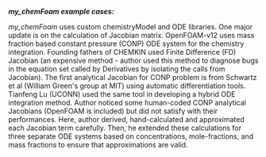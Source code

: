 ****my_chemFoam* example cases:***

*my_chemFoam* uses custom chemistryModel and ODE libraries. One major update is on the calculation of Jacobian matrix. OpenFOAM-v12 uses mass fraction based constant pressure (CONP) ODE system for the chemistry integration. Founding fathers of CHEMKIN used Finite Difference (FD) Jacobian (an expensive method - author used this method to diagnose bugs in the equation set called by Derivatives by isolating the calls from Jacobian). The first analytical Jacobian for CONP problem is from Schwartz et al (William Green's group at MIT) using automatic differentiation tools. Tianfeng Lu (UCONN) used the same tool in developing a hybrid ODE integration method. Author noticed some human-coded CONP analytical Jacobians (OpenFOAM is included) but did not satisfy with their performances. Here, author derived, hand-calculated and approximated each Jacobian term carefully. Then, he extended these calculations for three separate ODE systems based on concentrations, mole-fractions, and mass fractions to ensure that approximations are valid.
